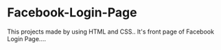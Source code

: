 # Facebook-Login-Page
This projects made by using HTML and CSS.. It's front page of Facebook Login Page....
